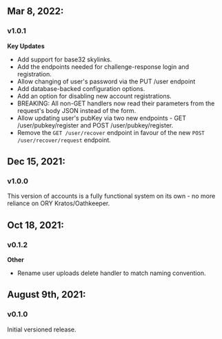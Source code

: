 ## Mar 8, 2022:
### v1.0.1
**Key Updates**
- Add support for base32 skylinks.
- Add the endpoints needed for challenge-response login and registration.
- Allow changing of user's password via the PUT /user endpoint
- Add database-backed configuration options.
- Add an option for disabling new account registrations.
- BREAKING: All non-GET handlers now read their parameters from the request's body JSON instead of the form.  
- Allow updating user's pubKey via two new endpoints - GET /user/pubkey/register and POST /user/pubkey/register. 
- Remove the `GET /user/recover` endpoint in favour of the new `POST /user/recover/request` endpoint.

## Dec 15, 2021:
### v1.0.0
This version of accounts is a fully functional system on its own - no more reliance on ORY Kratos/Oathkeeper.

## Oct 18, 2021:
### v0.1.2
**Other**
- Rename user uploads delete handler to match naming convention.

## August 9th, 2021:
### v0.1.0 
Initial versioned release.
